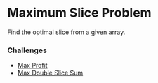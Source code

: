 # Maximum Slice Problem
Find the optimal slice from a given array.

### Challenges
* [Max Profit](max_profit.rb)
* [Max Double Slice Sum](max_double_slice_sum.rb)